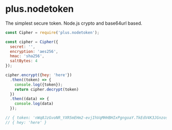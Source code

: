 # plus.nodetoken
The simplest secure token. Node.js crypto and base64url based.

```javascript
const Cipher = require('plus.nodetoken');

const cipher = Cipher({
  secret: '',
  encryption: 'aes256',
  hmac: 'sha256',
  saltBytes: 4
});

cipher.encrypt({hey: 'here'})
  .then((token) => {
    console.log({token});
    return cipher.decrypt(token)
  })
  .then((data) => {
    console.log(data)
  });

// { token: 'nWq8JzGvoNR_YXR5mEHm2-evjIhVqMHHBHIxPgngoaY.TkEdV4K3JGnzoskzSklPqP11u89KsyxZ5XZhJwDOPV8' }
// { hey: 'here' }
```